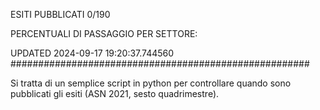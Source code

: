 ESITI PUBBLICATI 0/190 

PERCENTUALI DI PASSAGGIO PER SETTORE:

UPDATED 2024-09-17 19:20:37.744560
###################################################### 

Si tratta di un semplice script in python per controllare quando sono pubblicati gli esiti (ASN 2021, sesto quadrimestre).

